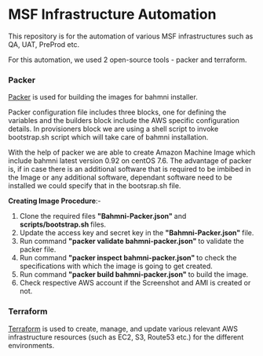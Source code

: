 # MSF Infrastructure Automation
This repository is for the automation of various MSF infrastructures such as QA, UAT, PreProd etc.

For this automation, we used 2 open-source tools - packer and terraform.

### Packer
[Packer](https://packer.io/) is used for building the images for bahmni installer.

Packer configuration file includes three blocks, one for defining the variables and the builders block include the AWS specific configuration details. In provisioners block we are using a shell script to invoke bootstrap.sh script which will take care of bahmni installation.

With the help of packer we are able to create Amazon Machine Image which include bahmni latest version 0.92 on centOS 7.6.
The advantage of packer is, if in case there is an additional software that is required to be imbibed in the Image or any additional software, dependant software need to be installed we could specify that in the bootsrap.sh file.

<b>Creating Image Procedure</b>:-

1. Clone the required files <b>"Bahmni-Packer.json" </b> and <b> scripts/bootstrap.sh </b> files.
2. Update the access key and secret key in the <b>"Bahmni-Packer.json" </b> file.
4. Run command <b> "packer validate bahmni-packer.json" </b> to validate the packer file.
5. Run command <b> "packer inspect bahmni-packer.json" </b> to check the specifications with which the image is going to get created.
6. Run command <b> "packer build bahmni-packer.json" </b> to build the image.
7. Check respective AWS account if the Screenshot and AMI is created or not.

### Terraform
[Terraform](https://www.terraform.io/) is used to create, manage, and update various relevant AWS infrastructure resources (such as EC2, S3, Route53 etc.) for the different environments.

